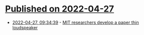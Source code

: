 # [Published on 2022-04-27](index.md)

* [2022-04-27, 09:34:39](https://news.ycombinator.com/item?id=31178022) - [MIT researchers develop a paper thin loudspeaker](https://news.mit.edu/2022/low-power-thin-loudspeaker-0426)
